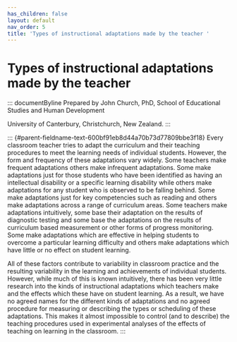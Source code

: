 ```yaml
---
has_children: false
layout: default
nav_order: 5
title: 'Types of instructional adaptations made by the teacher '
---
```

# Types of instructional adaptations made by the teacher 


::: documentByline
Prepared by John Church, PhD, School of Educational Studies and Human
Development

University of Canterbury, Christchurch, New Zealand.
:::

::: {#parent-fieldname-text-600bf91eb8d44a70b73d77809bbe3f18}
Every classroom teacher tries to adapt the curriculum and their teaching
procedures to meet the learning needs of individual students. However,
the form and frequency of these adaptations vary widely. Some teachers
make frequent adaptations others make infrequent adaptations. Some make
adaptations just for those students who have been identified as having
an intellectual disability or a specific learning disability while
others make adaptations for any student who is observed to be falling
behind. Some make adaptations just for key competencies such as reading
and others make adaptations across a range of curriculum areas. Some
teachers make adaptations intuitively, some base their adaptation on the
results of diagnostic testing and some base the adaptations on the
results of curriculum based measurement or other forms of progress
monitoring. Some make adaptations which are effective in helping
students to overcome a particular learning difficulty and others make
adaptations which have little or no effect on student learning.

All of these factors contribute to variability in classroom practice and
the resulting variability in the learning and achievements of individual
students. However, while much of this is known intuitively, there has
been very little research into the kinds of instructional adaptations
which teachers make and the effects which these have on student
learning. As a result, we have no agreed names for the different kinds
of adaptations and no agreed procedure for measuring or describing the
types or scheduling of these adaptations. This makes it almost
impossible to control (and to describe) the teaching procedures used in
experimental analyses of the effects of teaching on learning in the
classroom.
:::
